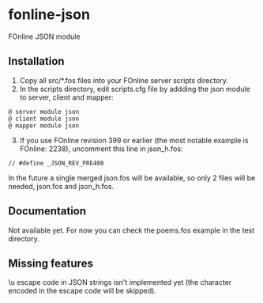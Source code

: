 fonline-json
============

FOnline JSON module


Installation
-------------

1. Copy all src/*.fos files into your FOnline server scripts directory.
2. In the scripts directory, edit scripts.cfg file by addding the json module to server, client and mapper:

 ```
@ server module json
@ client module json
@ mapper module json
 ```
3. If you use FOnline revision 399 or earlier (the most notable example is FOnline: 2238), uncomment this line in json_h.fos:

 ```
// #define _JSON_REV_PRE400
 ```
In the future a single merged json.fos will be available, so only 2 files will be needed, json.fos and json_h.fos.


Documentation
-------------

Not available yet. For now you can check the poems.fos example in the test directory.


Missing features
----------------

\u escape code in JSON strings isn't implemented yet (the character encoded in the escape code will be skipped).
